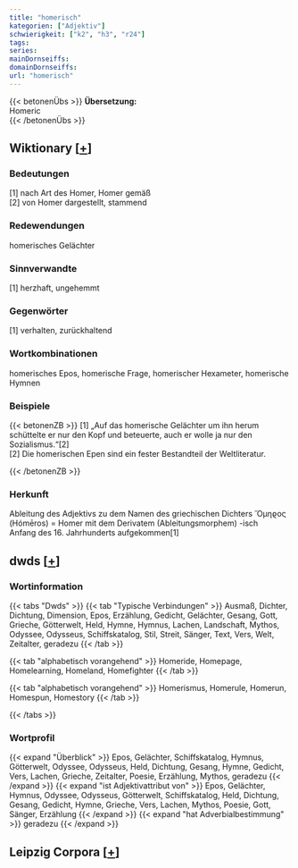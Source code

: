 ```yaml
---
title: "homerisch"
kategorien: ["Adjektiv"]
schwierigkeit: ["k2", "h3", "r24"]
tags:
series:
mainDornseiffs:
domainDornseiffs:
url: "homerisch"
---
```


{{< betonenÜbs >}}
**Übersetzung:**  
Homeric  
{{< /betonenÜbs >}}

## Wiktionary [[+](https://de.wiktionary.org/wiki/homerisch)]

### Bedeutungen
[1] nach Art des Homer, Homer gemäß  
[2] von Homer dargestellt, stammend  

### Redewendungen
homerisches Gelächter  

### Sinnverwandte
[1] herzhaft, ungehemmt  

### Gegenwörter
[1] verhalten, zurückhaltend  

### Wortkombinationen
homerisches Epos, homerische Frage, homerischer Hexameter, homerische Hymnen  

### Beispiele
{{< betonenZB >}}
[1] „Auf das homerische Gelächter um ihn herum schüttelte er nur den Kopf und beteuerte, auch er wolle ja nur den Sozialismus.“[2]  
[2] Die homerischen Epen sind ein fester Bestandteil der Weltliteratur.  

{{< /betonenZB >}}
### Herkunft
Ableitung des Adjektivs zu dem Namen des griechischen Dichters Ὅμηϱος (Hómēros) = Homer mit dem Derivatem (Ableitungsmorphem) -isch  
Anfang des 16. Jahrhunderts aufgekommen[1]  



## dwds [[+](https://www.dwds.de/wb/homerisch)]

### Wortinformation
{{< tabs "Dwds" >}}
{{< tab "Typische Verbindungen" >}}
Ausmaß, Dichter, Dichtung, Dimension, Epos, Erzählung, Gedicht, Gelächter, Gesang, Gott, Grieche, Götterwelt, Held, Hymne, Hymnus, Lachen, Landschaft, Mythos, Odyssee, Odysseus, Schiffskatalog, Stil, Streit, Sänger, Text, Vers, Welt, Zeitalter, geradezu
{{< /tab >}}

{{< tab "alphabetisch vorangehend" >}}
Homeride, Homepage, Homelearning, Homeland, Homefighter
{{< /tab >}}

{{< tab "alphabetisch vorangehend" >}}
Homerismus, Homerule, Homerun, Homespun, Homestory
{{< /tab >}}

{{< /tabs >}}

### Wortprofil
{{< expand "Überblick" >}} Epos, Gelächter, Schiffskatalog, Hymnus, Götterwelt, Odyssee, Odysseus, Held, Dichtung, Gesang, Hymne, Gedicht, Vers, Lachen, Grieche, Zeitalter, Poesie, Erzählung, Mythos, geradezu {{< /expand >}}
{{< expand "ist Adjektivattribut von" >}} Epos, Gelächter, Hymnus, Odyssee, Odysseus, Götterwelt, Schiffskatalog, Held, Dichtung, Gesang, Gedicht, Hymne, Grieche, Vers, Lachen, Mythos, Poesie, Gott, Sänger, Erzählung {{< /expand >}}
{{< expand "hat Adverbialbestimmung" >}} geradezu {{< /expand >}}

## Leipzig Corpora [[+](https://corpora.uni-leipzig.de/en/res?word=homerisch&corpusId=deu_newscrawl-public_2018)]

